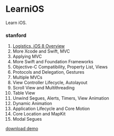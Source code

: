 # LearniOS
Learn iOS.

### stanford

1. [Logistics, iOS 8 Overview](http://gree2.github.io/stanford/2015/03/21/stanford-1-logistics-ios-8-overview/)
2. More Xcode and Swift, MVC
3. Applying MVC
4. More Swift and Foundation Frameworks
5. Objective-C Compatibility, Property List, Views
6. Protocols and Delegation, Gestures
7. Multiple MVCs
8. View Controller Lifecycle, Autolayout
9. Scroll View and Multithreading
10. Table View
11. Unwind Segues, Alerts, Timers, View Animation
12. Dynamic Animation
13. Application Lifecycle and Core Motion
14. Core Location and MapKit
15. Modal Segues

[download demo](http://web.stanford.edu/class/cs193p/cgi-bin/drupal/)